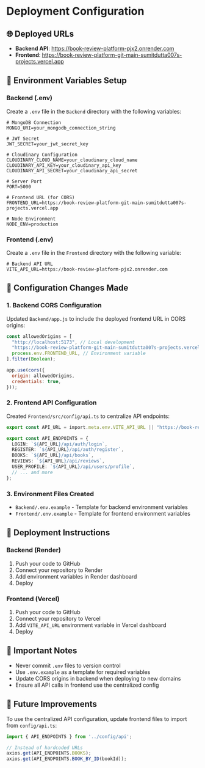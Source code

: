 # Deployment Configuration

## 🌐 Deployed URLs

- **Backend API**: https://book-review-platform-pjx2.onrender.com
- **Frontend**: https://book-review-platform-git-main-sumitdutta007s-projects.vercel.app

## 📝 Environment Variables Setup

### Backend (.env)

Create a `.env` file in the `Backend` directory with the following variables:

```env
# MongoDB Connection
MONGO_URI=your_mongodb_connection_string

# JWT Secret
JWT_SECRET=your_jwt_secret_key

# Cloudinary Configuration
CLOUDINARY_CLOUD_NAME=your_cloudinary_cloud_name
CLOUDINARY_API_KEY=your_cloudinary_api_key
CLOUDINARY_API_SECRET=your_cloudinary_api_secret

# Server Port
PORT=5000

# Frontend URL (for CORS)
FRONTEND_URL=https://book-review-platform-git-main-sumitdutta007s-projects.vercel.app

# Node Environment
NODE_ENV=production
```

### Frontend (.env)

Create a `.env` file in the `Frontend` directory with the following variable:

```env
# Backend API URL
VITE_API_URL=https://book-review-platform-pjx2.onrender.com
```

## 🔧 Configuration Changes Made

### 1. Backend CORS Configuration

Updated `Backend/app.js` to include the deployed frontend URL in CORS origins:

```javascript
const allowedOrigins = [
  "http://localhost:5173", // Local development
  "https://book-review-platform-git-main-sumitdutta007s-projects.vercel.app", // Production
  process.env.FRONTEND_URL, // Environment variable
].filter(Boolean);

app.use(cors({
  origin: allowedOrigins,
  credentials: true,
}));
```

### 2. Frontend API Configuration

Created `Frontend/src/config/api.ts` to centralize API endpoints:

```typescript
export const API_URL = import.meta.env.VITE_API_URL || "https://book-review-platform-pjx2.onrender.com";

export const API_ENDPOINTS = {
  LOGIN: `${API_URL}/api/auth/login`,
  REGISTER: `${API_URL}/api/auth/register`,
  BOOKS: `${API_URL}/api/books`,
  REVIEWS: `${API_URL}/api/reviews`,
  USER_PROFILE: `${API_URL}/api/users/profile`,
  // ... and more
};
```

### 3. Environment Files Created

- `Backend/.env.example` - Template for backend environment variables
- `Frontend/.env.example` - Template for frontend environment variables

## 🚀 Deployment Instructions

### Backend (Render)

1. Push your code to GitHub
2. Connect your repository to Render
3. Add environment variables in Render dashboard
4. Deploy

### Frontend (Vercel)

1. Push your code to GitHub
2. Connect your repository to Vercel
3. Add `VITE_API_URL` environment variable in Vercel dashboard
4. Deploy

## 📌 Important Notes

- Never commit `.env` files to version control
- Use `.env.example` as a template for required variables
- Update CORS origins in backend when deploying to new domains
- Ensure all API calls in frontend use the centralized config

## 🔄 Future Improvements

To use the centralized API configuration, update frontend files to import from `config/api.ts`:

```typescript
import { API_ENDPOINTS } from '../config/api';

// Instead of hardcoded URLs
axios.get(API_ENDPOINTS.BOOKS);
axios.get(API_ENDPOINTS.BOOK_BY_ID(bookId));
```
